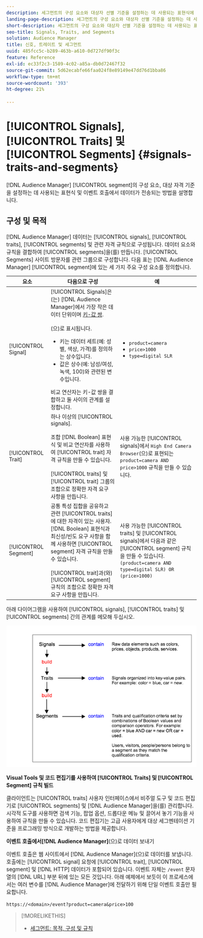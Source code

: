```yaml
---
description: 세그먼트의 구성 요소와 대상자 선별 기준을 설정하는 데 사용되는 표현식에 대해 알아봅니다. 또한 데이터가 전송되는 방식에 대한 정보를 살펴보십시오.
landing-page-description: 세그먼트의 구성 요소와 대상자 선별 기준을 설정하는 데 사용되는 표현식에 대해 알아봅니다. 또한 데이터가 전송되는 방식에 대한 정보를 살펴보십시오.
short-description: 세그먼트의 구성 요소와 대상자 선별 기준을 설정하는 데 사용되는 표현식에 대해 알아봅니다. 또한 데이터가 전송되는 방식에 대한 정보를 살펴보십시오.
seo-title: Signals, Traits, and Segments
solution: Audience Manager
title: 신호, 트레이트 및 세그먼트
uuid: 485fcc5c-b289-463b-a610-0d727df90f3c
feature: Reference
exl-id: ec33f2c3-1589-4c02-a85a-db0d72467f32
source-git-commit: 5d62ecabfe66faa024f8e89149e47dd76d1bba86
workflow-type: tm+mt
source-wordcount: '393'
ht-degree: 21%

---
```


# [!UICONTROL Signals], [!UICONTROL Traits] 및 [!UICONTROL Segments] {#signals-traits-and-segments}

[!DNL Audience Manager] [!UICONTROL segment]의 구성 요소, 대상 자격 기준을 설정하는 데 사용되는 표현식 및 이벤트 호출에서 데이터가 전송되는 방법을 설명합니다.

## 구성 및 목적

[!DNL Audience Manager] 데이터는 [!UICONTROL signals], [!UICONTROL traits], [!UICONTROL segments] 및 관련 자격 규칙으로 구성됩니다. 데이터 요소와 규칙을 결합하여 [!UICONTROL segments]을(를) 만듭니다. [!UICONTROL Segments] 사이트 방문자를 관련 그룹으로 구성합니다. 다음 표는 [!DNL Audience Manager] [!UICONTROL segment]에 있는 세 가지 주요 구성 요소를 정의합니다.

| 요소 | 다음으로 구성 | 예 |
|---|---|---|
| [!UICONTROL Signal] | [!UICONTROL Signals]은(는) [!DNL Audience Manager]에서 가장 작은 데이터 단위이며 [키-값 쌍](../reference/key-value-pairs-explained.md).<br><br>(으)로 표시됩니다.<ul><li>키는 데이터 세트(예: 성별, 색상, 가격)를 정의하는 상수입니다.</li><li>값은 상수(예: 남성/여성, 녹색, 100)와 관련된 변수입니다.</li></ul>비교 연산자는 키-값 쌍을 결합하고 둘 사이의 관계를 설정합니다. | <ul><li>`product=camera`</li><li>`price>1000`</li><li>`type=digital SLR`</li></ul> |
| [!UICONTROL Trait] | 하나 이상의 [!UICONTROL signals].<br><br> 조합 [!DNL Boolean] 표현식 및 비교 연산자를 사용하여 [!UICONTROL trait] 자격 규칙을 만들 수 있습니다. <br><br>[!UICONTROL traits] 및 [!UICONTROL trait] 그룹의 조합으로 정확한 자격 요구 사항을 만듭니다. | 사용 가능한 [!UICONTROL signals]에서 `High End Camera Browser`(으)로 표현되는 `product=camera AND price>1000` 규칙을 만들 수 있습니다. |
| [!UICONTROL Segment] | 공통 특성 집합을 공유하고 관련 [!UICONTROL traits]에 대한 자격이 있는 사용자. [!DNL Boolean] 표현식과 최신성/빈도 요구 사항을 함께 사용하면 [!UICONTROL segment] 자격 규칙을 만들 수 있습니다.<br><br> [!UICONTROL trait]과(와) [!UICONTROL segment] 규칙의 조합으로 정확한 자격 요구 사항을 만듭니다. | 사용 가능한 [!UICONTROL traits] 및 [!UICONTROL signals]에서 다음과 같은 [!UICONTROL segment] 규칙을 만들 수 있습니다.`(product=camera AND type=digital SLR) OR (price>1000)` |

아래 다이어그램을 사용하여 [!UICONTROL signals], [!UICONTROL traits] 및 [!UICONTROL segments] 간의 관계를 메모해 두십시오.

![](assets/signals-traits-segments.png)

**Visual Tools 및 코드 편집기를 사용하여 [!UICONTROL Traits] 및 [!UICONTROL Segment] 규칙 빌드**

클라이언트는 [!UICONTROL traits] 사용자 인터페이스에서 비주얼 도구 및 코드 편집기로 [!UICONTROL segments] 및 [!DNL Audience Manager]을(를) 관리합니다. 시각적 도구를 사용하면 검색 기능, 팝업 옵션, 드롭다운 메뉴 및 끌어서 놓기 기능을 사용하여 규칙을 만들 수 있습니다. 코드 편집기는 고급 사용자에게 대상 세그멘테이션 기준을 프로그래밍 방식으로 개발하는 방법을 제공합니다.

**이벤트 호출에서[!DNL Audience Manager]**(으)로 데이터 보내기

이벤트 호출은 웹 사이트에서 [!DNL Audience Manager]&#x200B;(으)로 데이터를 보냅니다. 호출에는 [!UICONTROL signal] 요청에 [!UICONTROL trait], [!UICONTROL segment] 및 [!DNL HTTP] 데이터가 포함되어 있습니다. 이벤트 자체는 `/event` 문자열의 [!DNL URL] 부분 뒤에 있는 모든 것입니다. 아래 예제에서 보듯이 이 프로세스에서는 여러 변수를 [!DNL Audience Manager]에 전달하기 위해 단일 이벤트 호출만 필요합니다.

`https://<domain>/event?product=camera&price>100`

>[!MORELIKETHIS]
>
>* [세그먼트: 목적, 구성 및 규칙](../features/segments/segments-purpose.md)
